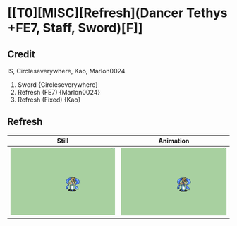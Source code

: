 # [\[T0\]\[MISC\]\[Refresh\]\(Dancer Tethys +FE7, Staff, Sword\)\[F\]]

## Credit

IS, Circleseverywhere, Kao, Marlon0024

1. Sword {Circleseverywhere}
8. Refresh (FE7) {Marlon0024}
8. Refresh (Fixed) {Kao}
	
## Refresh

| Still | Animation |
| :---: | :-------: |
| ![Refresh still](./Refresh_000.png) | ![Refresh animation](./Refresh.gif) |
